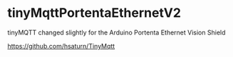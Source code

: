 # tinyMqttPortentaEthernetV2
tinyMQTT changed slightly for the Arduino Portenta Ethernet Vision Shield


https://github.com/hsaturn/TinyMqtt


